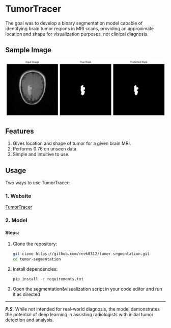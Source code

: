 # TumorTracer

The goal was to develop a binary segmentation model capable of identifying brain tumor regions in MRI scans, providing an approximate location and shape for visualization purposes, not clinical diagnosis.

## Sample Image

![Sample Image](/sample_preds/2.png)


## Features

1. Gives location and shape of tumor for a given brain MRI.
2. Performs 0.76 on unseen data.
3. Simple and intuitive to use.


## Usage

Two ways to use TumorTracer:

### 1. Website

[TumorTracer](https://tumortracer.streamlit.app/)

### 2. Model

#### Steps:

1. Clone the repository:
   ```bash
   git clone https://github.com/reek0312/tumor-segmentation.git
   cd tumor-segmentation

2. Install dependencies:
   ```bash
   pip install -r requirements.txt

3. Open the segmentation&visualization script in your code editor and run it as directed

---


***P.S.*** While not intended for real-world diagnosis, the model demonstrates the potential of deep learning in assisting radiologists with initial tumor detection and analysis.
